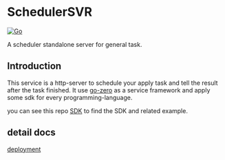 # SchedulerSVR

[![Go](https://github.com/lukaproject/schedulersvr/actions/workflows/go.yml/badge.svg)](https://github.com/lukaproject/schedulersvr/actions/workflows/go.yml)

A scheduler standalone server for general task.

## Introduction

This service is a http-server to schedule your apply task and tell the result after the task finished. It use [go-zero](https://github.com/zeromicro/go-zero) as a service framework and apply some sdk for every programming-language.

you can see this repo [SDK](https://github.com/lukaproject/sdk) to find the SDK and related example.

## detail docs

[deployment](_doc/deployment.md)